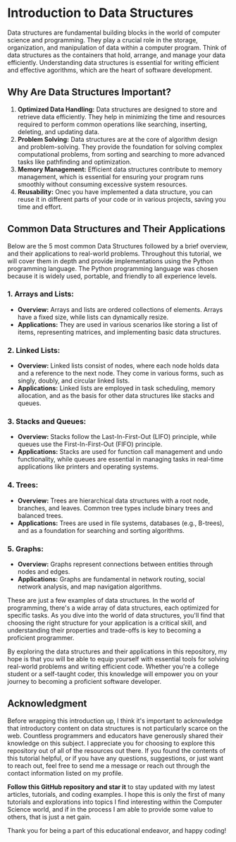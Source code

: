 # Introduction to Data Structures
Data structures are fundamental building blocks in the world of computer science and programming. They play a crucial role in the storage, organization, and manipulation of data within a computer program. Think of data structures as the containers that hold, arrange, and manage your data efficiently. Understanding data structures is essential for writing efficient and effective agorithms, which are the heart of software development.
## Why Are Data Structures Important?
1. **Optimized Data Handling:** Data structures are designed to store and retrieve data efficiently. They help in minimizing the time and resources required to perform common operations like searching, inserting, deleting, and updating data.
2. **Problem Solving:** Data structures are at the core of algorithm design and problem-solving. They provide the foundation for solving complex computational problems, from sorting and searching to more advanced tasks like pathfinding and optimization.
3. **Memory Management:** Efficient data structures contribute to memory management, which is essential for ensuring your program runs smoothly without consuming excessive system resources.
4. **Reusability:** Onec you have implemented a data structure, you can reuse it in different parts of your code or in various projects, saving you time and effort.
## Common Data Structures and Their Applications

Below are the 5 most common Data Structures followed by a brief overview, and their applications to real-world problems. Throughout this tutorial, we will cover them in depth and provide implementations using the Python programming language. The Python programming language was chosen because it is widely used, portable, and friendly to all experience levels.

### 1. Arrays and Lists:
   - **Overview:** Arrays and lists are ordered collections of elements. Arrays have a fixed size, while lists can dynamically resize.
   - **Applications:** They are used in various scenarios like storing a list of items, representing matrices, and implementing basic data structures.

### 2. Linked Lists:
   - **Overview:** Linked lists consist of nodes, where each node holds data and a reference to the next node. They come in various forms, such as singly, doubly, and circular linked lists.
   - **Applications:** Linked lists are employed in task scheduling, memory allocation, and as the basis for other data structures like stacks and queues.

### 3. Stacks and Queues:
   - **Overview:** Stacks follow the Last-In-First-Out (LIFO) principle, while queues use the First-In-First-Out (FIFO) principle.
   - **Applications:** Stacks are used for function call management and undo functionality, while queues are essential in managing tasks in real-time applications like printers and operating systems.

### 4. Trees:
   - **Overview:** Trees are hierarchical data structures with a root node, branches, and leaves. Common tree types include binary trees and balanced trees.
   - **Applications:** Trees are used in file systems, databases (e.g., B-trees), and as a foundation for searching and sorting algorithms.

### 5. Graphs:
   - **Overview:** Graphs represent connections between entities through nodes and edges.
   - **Applications:** Graphs are fundamental in network routing, social network analysis, and map navigation algorithms.

These are just a few examples of data structures. In the world of programming, there's a wide array of data structures, each optimized for specific tasks. As you dive into the world of data structures, you'll find that choosing the right structure for your application is a critical skill, and understanding their properties and trade-offs is key to becoming a proficient programmer.

By exploring the data structures and their applications in this repository, my hope is that you will be able to equip yourself with essential tools for solving real-world problems and writing efficient code. Whether you're a college student or a self-taught coder, this knowledge will empower you on your journey to becoming a proficient software developer.

## Acknowledgment

Before wrapping this introduction up, I think it's important to acknowledge that introductory content on data structures is not particularly scarce on the web. Countless programmers and educators have generously shared their knowledge on this subject. I appreciate you for choosing to explore this repository out of all of the resources out there. If you found the contents of this tutorial helpful, or if you have any questions, suggestions, or just want to reach out, feel free to send me a message or reach out through the contact information listed on my profile. 

**Follow this GitHub repository and star it** to stay updated with my latest articles, tutorials, and coding examples. I hope this is only the first of many tutorials and explorations into topics I find interesting within the Computer Science world, and if in the process I am able to provide some value to others, that is just a net gain.

Thank you for being a part of this educational endeavor, and happy coding!
